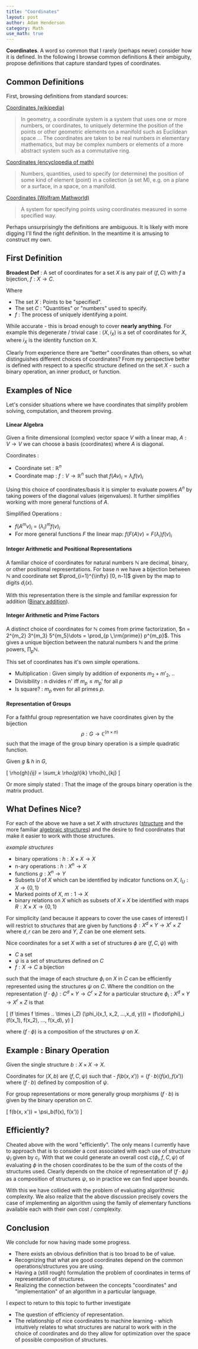 ```yaml
---
title: "Coordinates"
layout: post
author: Adam Henderson
category: Math
use_math: true
---
```


**Coordinates**. A word so common that I rarely (perhaps never) consider how it is defined. In the following I browse common definitions & their ambiguity, propose definitions that capture standard types of coordinates.

Common Definitions
------------------

First, browsing definitions from standard sources:

[Coordinates (wikipedia)](https://en.wikipedia.org/wiki/Coordinate_system)

>In geometry, a coordinate system is a system that uses one or more numbers, or coordinates, to uniquely determine the position of the points or other geometric elements on a manifold such as Euclidean space ... The coordinates are taken to be real numbers in elementary mathematics, but may be complex numbers or elements of a more abstract system such as a commutative ring.

[Coordinates (encyclopedia of math)](https://www.encyclopediaofmath.org/index.php/Coordinates)

> Numbers, quantities, used to specify (or determine) the position of some kind of element (point) in a collection (a set M), e.g. on a plane or a surface, in a space, on a manifold.

[Coordinates (Wolfram Mathworld)](https://mathworld.wolfram.com/CoordinateSystem.html)

> A system for specifying points using coordinates measured in some specified way.

Perhaps unsurprisingly the definitions are ambiguous. It is likely with more digging I'll find the right definition. In the meantime it is amusing to construct my own.

First Definition
----------------

**Broadest Def** : A set of coordinates for a set $X$ is any pair of $(f, C)$ with $f$ a bijection, $f : X \rightarrow C$.

Where

* The set $X$ : Points to be "specified".
* The set $C$ : "Quantities" or "numbers" used to specify.
* $f$ : The process of uniquely identifying a point.

While accurate - this is broad enough to cover **nearly anything**. For example this degenerate / trivial case : $(X, i_X)$ is a set of coordinates for $X$, where $i_X$ is the identity function on X.

Clearly from experience there are "better" coordinates than others, so what distinguishes different choices of coordinates? From my perspective better is defined with respect to a specific structure defined on the set $X$ - such a binary operation, an inner product, or function.

Examples of Nice
--------
Let's consider situations where we have coordinates that simplify problem solving, computation, and theorem proving.

#### Linear Algebra

Given a finite dimensional (complex) vector space $V$ with a linear map, $A : V \rightarrow V$ we can choose a basis (coordinates) where $A$ is diagonal.

Coordinates :

* Coordinate set : $\mathbb{R}^n$
* Coordinate map : $f : V \rightarrow \mathbb{R}^n$ such that $f(Av)_i = \lambda_i f(v)_i$

Using this choice of coordinates/basis it is simpler to evaluate powers $A^n$ by taking powers of the diagonal values (eigenvalues). It further simplifies working with
more general functions of $A$.

Simplified Operations :

* $f(A^m v)_i$ = $(\lambda_i)^m f(v)_i$
* For more general functions $F$ the linear map: $f(F(A)v) = F(\lambda_i)f(v)_i$

#### Integer Arithmetic and Positional Representations

A familiar choice of coordinates for natural numbers $\mathbb{N}$ are decimal, binary, or other positional representations. For base $n$ we have a bijection between $\mathbb{N}$ and coordinate set $\prod_{i=1}^{\infty} [0, n-1]$ given by the map to digits $d_i(x)$.

With this representation there is the simple and familiar expression for addition ([Binary addition](https://en.wikipedia.org/wiki/Adder_(electronics))).

#### Integer Arithmetic and Prime Factors

A distinct choice of coordinates for $\mathbb{N}$ comes from prime factorization, $n = 2^{m_2} 3^{m_3} 5^{m_5}\dots = \prod_{p \,\rm{prime}} p^{m_p}$. This gives a unique bijection between the natural numbers $\mathbb{N}$ and the prime powers, $\prod_p \mathbb{N}$.

This set of coordinates has it's own simple operations.

* Multiplication : Given simply by addition of exponents $m_2 + m'_2$, ..
* Divisibility : n divides n' iff $m_p \leq m_p'$ for all $p$
* Is square? : $m_p$ even for all primes $p$.

#### Representation of Groups

For a faithful group representation we have coordinates given by the bijection $$\rho : G \rightarrow \mathbb{C}^{(n \times n)} $$ such that the image of the group binary operation is a simple quadratic function.

Given $g$ & $h$ in $G$,

\[
\rho(gh)_{ij} = \sum_k \rho(g)_{ik} \rho(h)_{kj}
\]

Or more simply stated : That the image of the groups binary operation is the matrix product.

## What Defines Nice?

For each of the above we have a set $X$ with *structures* ([structure](https://en.wikipedia.org/wiki/Mathematical_structure) and the more familiar [algebraic structures](https://en.wikipedia.org/wiki/Algebraic_structure)) and the desire to find coordinates that make it easier to work with those structures.

*example structures*

* binary operations : $h : X \times X \rightarrow X$
* n-ary operations : $h : X^n \rightarrow X$
* functions $g : X^n \rightarrow Y$
* Subsets $U$ of $X$ which can be identified by indicator functions on $X$, $I_U : X \rightarrow \{0, 1\}$
* Marked points of $X$,  $m : 1 \rightarrow X$
* binary relations on $X$ which as subsets of $X \times X$ be identified with maps $R: X \times X \rightarrow \{0, 1\}$

For simplicity (and because it appears to cover the use cases of interest) I will restrict to *structures* that are given by functions $\phi : X^d \times Y \rightarrow X^r \times Z$ where $d,r$ can be zero and $Y$, $Z$ can be one element sets.

Nice coordinates for a set $X$ with a set of structures $\phi$ are $(f, C, \psi)$ with
* $C$ a set
* $\psi$ is a set of structures defined on $C$
* $f : X \rightarrow C$ a bijection

such that the image of each structure $\phi_i$ on $X$ in $C$ can be efficiently represented using the structures $\psi$ on $C$. Where the condition on the representation $(f \cdot \phi_i) : C^d \times Y \rightarrow C^r \times Z$ for a particular structure $\phi_i: X^{d} \times Y \rightarrow X^r \times Z$ is that

\[
(f \times f \times .. \times i_Z) (\phi_i(x_1, x_2, ...,x_d, y))) = (f\cdot\phi)_i (f(x_1), f(x_2), ..., f(x_d), y)
\]

where $(f \cdot \phi)$ is a composition of the structures $\psi$ on $X$.

Example : Binary Operation
----

Given the single structure $b : X\times X \rightarrow X$.

Coordinates for $(X, b)$ are $(f, C, \psi)$ such that -
$f(b(x, x')) = (f \cdot b)(f(x), f(x'))$ where $(f \cdot b)$ defined by composition of $\psi$.

For group representations or more generally group morphisms  $(f \cdot b)$ is given by the binary operation on $C$.

\[
f(b(x, x')) = \psi_b(f(x), f(x'))
\]

Efficiently?
-------------

Cheated above with the word "efficiently". The only means I currently have to approach that is to consider a cost associated with each use of structure $\psi_i$ given by $c_i$. With that we could generate an overall cost $c(\phi_i, f, C, \psi)$ of evaluating $\phi$ in the chosen
coordinates to be the sum of the costs of the structures used. Clearly depends on the choice of representation of
$(f \cdot \phi_i)$ as a composition of structures $\psi$, so in practice we can find upper bounds.

With this we have collided with the problem of evaluating algorithmic complexity. We also realize that the above discussion precisely covers the case of implementing an algorithm using the family of elementary functions available each with their own cost / complexity.

Conclusion
---------

We conclude for now having made some progress.

* There exists an obvious definition that is too broad to be of value.
* Recognizing that what are good coordinates depend on the common operations/structures you are using.
* Having a (still rough) formulation the problem of coordinates in terms of representation of structures.
* Realizing the connection between the concepts "coordinates" and "implementation" of an algorithm in a particular language.

I expect to return to this topic to further investigate

* The question of efficiency of representation.
* The relationship of nice coordinates to machine learning - which intuitively relates to what structures are natural to work with in the choice of coordinates and do they allow for optimization over the space of possible composition of structures.
